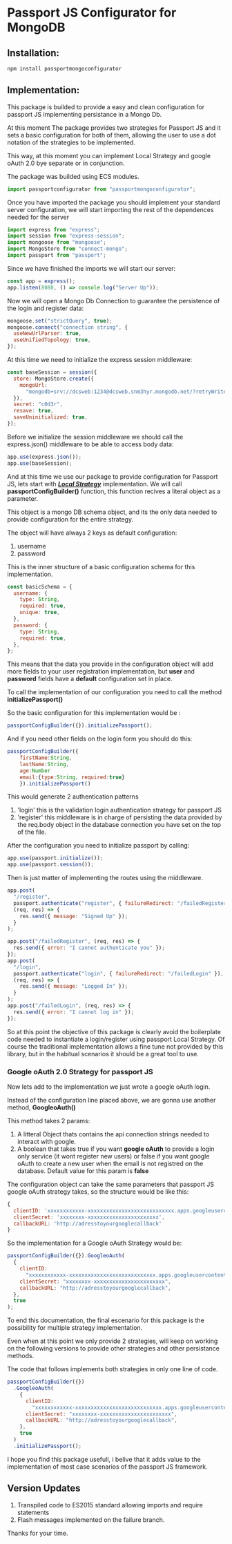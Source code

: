 # Passport JS Configurator for MongoDB

## Installation:

```bash
npm install passportmongoconfigurator
```

## Implementation:

This package is builded to provide a easy and clean configuration for passport JS implementing persistance in a Mongo Db.

At this moment The package provides two strategies for Passport JS and it sets a basic configuration for both of them, allowing the user to use a dot notation of the strategies to be implemented.

This way, at this moment you can implement Local Strategy and google oAuth 2.0 bye separate or in conjunction.

The package was builded using ECS modules.

```javascript
import passportconfigurator from "passportmongoconfigurator";
```

Once you have imported the package you should implement your standard server configuration, we will start importing the rest of the dependences needed for the server

```javascript
import express from "express";
import session from "express-session";
import mongoose from "mongoose";
import MongoStore from "connect-mongo";
import passport from "passport";
```

Since we have finished the imports we will start our server:

```javascript
const app = express();
app.listen(8080, () => console.log("Server Up"));
```

Now we will open a Mongo Db Connection to guarantee the persistence of the login and register data:

```javascript
mongoose.set("strictQuery", true);
mongoose.connect("connection string", {
  useNewUrlParser: true,
  useUnifiedTopology: true,
});
```

At this time we need to initialize the express session middleware:

```javascript
const baseSession = session({
  store: MongoStore.create({
    mongoUrl:
      "mongodb+srv://dcsweb:1234@dcsweb.snm3hyr.mongodb.net/?retryWrites=true&w=majority",
  }),
  secret: "c0d3r",
  resave: true,
  saveUninitialized: true,
});
```

Before we initialize the session middleware we should call the express.json() middleware to be able to access body data:

```javascript
app.use(express.json());
app.use(baseSession);
```

And at this time we use our package to provide configuration for Passport JS, lets start with **_<u>Local Strategy</u>_** implementation.
We will call **passportConfigBuilder()** function, this function recives a literal object as a parameter.

This object is a mongo DB schema object, and its the only data needed to provide configuration for the entire strategy.

The object will have always 2 keys as default configuration:

1. username
2. password

This is the inner structure of a basic configuration schema for this implementation.

```javascript
const basicSchema = {
  username: {
    type: String,
    required: true,
    unique: true,
  },
  password: {
    type: String,
    required: true,
  },
};
```

This means that the data you provide in the configuration object will add more fields to your user registration implementation, but **user** and **password** fields have a **default** configuration set in place.

To call the implementation of our configuration you need to call the method **initializePassport()**

So the basic configuration for this implementation would be :

```javascript
passportConfigBuilder({}).initializePassport();
```

And if you need other fields on the login form you should do this:

```javascript
passportConfigBuilder({
	firstName:String,
	lastName:String,
	age:Number
	email:{type:String, required:true}
	}).initializePassport()
```

This would generate 2 authentication patterns

1. 'login' this is the validation login authentication strategy for passport JS
2. 'register' this middleware is in charge of persisting the data provided by the req.body object in the database connection you have set on the top of the file.

After the configuration you need to initialize passport by calling:

```javascript
app.use(passport.initialize());
app.use(passport.session());
```

Then is just matter of implementing the routes using the middleware.

```javascript
app.post(
  "/register",
  passport.authenticate("register", { failureRedirect: "/failedRegister" }),
  (req, res) => {
    res.send({ message: "Signed Up" });
  }
);

app.post("/failedRegister", (req, res) => {
  res.send({ error: "I cannot authenticate you" });
});
app.post(
  "/login",
  passport.authenticate("login", { failureRedirect: "/failedLogin" }),
  (req, res) => {
    res.send({ message: "Logged In" });
  }
);
app.post("/failedLogin", (req, res) => {
  res.send({ error: "I cannot log in" });
});
```

So at this point the objective of this package is clearly avoid the boilerplate code needed to instantiate a login/register using passport Local Strategy. Of course the traditional implementation allows a fine tune not provided by this library, but in the habitual scenarios it should be a great tool to use.

### Google oAuth 2.0 Strategy for passport JS

Now lets add to the implementation we just wrote a google oAuth login.

Instead of the configuration line placed above, we are gonna use another method, **GoogleoAuth()**

This method takes 2 params:

1. A litteral Object thats contains the api connection strings needed to interact with google.
2. A boolean that takes true if you want **google oAuth** to provide a login only service (it wont register new users) or false if you want google oAuth to create a new user when the email is not registred on the database. Default value for this param is **false**

The configuration object can take the same parameters that passport JS google oAuth strategy takes, so the structure would be like this:

```javascript
{
  clientID: 'xxxxxxxxxxxx-xxxxxxxxxxxxxxxxxxxxxxxxxxxx.apps.googleusercontent.com',
  clientSecret: 'xxxxxxxx-xxxxxxxxxxxxxxxxxxxxxxx',
  callbackURL: 'http://adresstoyourgooglecallback'
}
```

So the implementation for a Google oAuth Strategy would be:

```javascript
passportConfigBuilder({}).GoogleoAuth(
  {
    clientID:
      "xxxxxxxxxxxx-xxxxxxxxxxxxxxxxxxxxxxxxxxxx.apps.googleusercontent.com",
    clientSecret: "xxxxxxxx-xxxxxxxxxxxxxxxxxxxxxxx",
    callbackURL: "http://adresstoyourgooglecallback",
  },
  true
);
```

To end this documentation, the final escenario for this package is the possibility for multiple strategy implementation.

Even when at this point we only provide 2 strategies, will keep on working on the following versions to provide other strategies and other persistance methods.

The code that follows implements both strategies in only one line of code.

```javascript
passportConfigBuilder({})
  .GoogleoAuth(
    {
      clientID:
        "xxxxxxxxxxxx-xxxxxxxxxxxxxxxxxxxxxxxxxxxx.apps.googleusercontent.com",
      clientSecret: "xxxxxxxx-xxxxxxxxxxxxxxxxxxxxxxx",
      callbackURL: "http://adresstoyourgooglecallback",
    },
    true
  )
  .initializePassport();
```

I hope you find this package usefull, i belive that it adds value to the implementation of most case scenarios of the passport JS framework.

## Version Updates

1. Transpiled code to ES2015 standard allowing imports and require statements
2. Flash messages implemented on the failure branch.

Thanks for your time.

